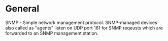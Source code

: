 # General

SNMP - Simple network management protocol. SNMP-managed devices also called as "agents" listen on UDP port 161 for SNMP reqeusts which are forwarded to an SNMP management station.